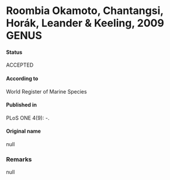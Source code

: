 Roombia Okamoto, Chantangsi, Horák, Leander & Keeling, 2009 GENUS
=======

#### Status
ACCEPTED

#### According to
World Register of Marine Species

#### Published in
PLoS ONE 4(9): -.

#### Original name
null

### Remarks
null